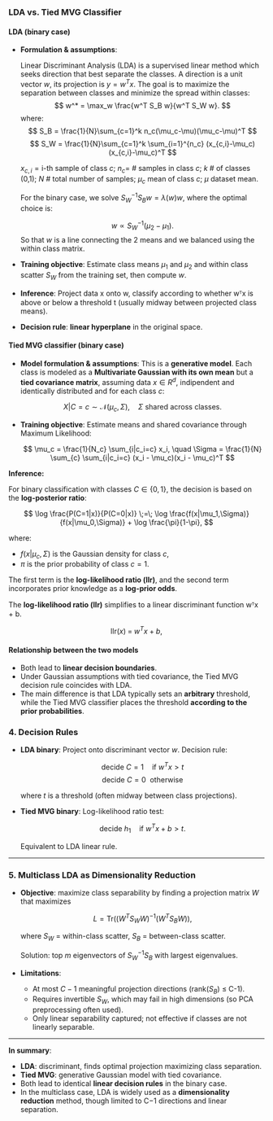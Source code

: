 ### **LDA vs. Tied MVG Classifier**

#### **LDA (binary case)**

* **Formulation & assumptions**:

  Linear Discriminant Analysis (LDA) is a supervised linear method which seeks direction that best separate the classes.
  A direction is a unit vector $w$, its projection is $y=w^Tx$. The goal is to maximize the separation between classes
  and minimize the spread within classes:
  $$
  w^* = \max_w \frac{w^T S_B w}{w^T S_W w}.
  $$
  where:
  $$
  S_B = \frac{1}{N}\sum_{c=1}^k n_c(\mu_c-\mu)(\mu_c-\mu)^T
  $$
  $$
  S_W = \frac{1}{N}\sum_{c=1}^k \sum_{i=1}^{n_c} (x_{c,i}-\mu_c)(x_{c,i}-\mu_c)^T
  $$

  $x_{c,i}=\text{i-th}$ sample of class $c$; $n_c=$ # samples in class $c$; $k$ # of classes (0,1); $N$ # total number
  of samples; $\mu_c$ mean of class $c$; $\mu$ dataset mean.

  For the binary case, we solve $S_W^{-1}S_Bw=\lambda(w)w$, where the optimal choice is:

  $$
  w \propto S_W^{-1} (\mu_2 - \mu_1).
  $$
  So that $w$ is a line connecting the 2 means and we balanced using the within class matrix.
* **Training objective**:
  Estimate class means $\mu_1$ and $\mu_2$ and within class scatter $S_W$ from the training set, then compute $w$.
* **Inference**:
  Project data x onto w, classify according to whether wᵀx is above or below a threshold t (usually midway between
  projected class means).

* **Decision rule**: **linear hyperplane** in the original space.

#### **Tied MVG classifier (binary case)**

* **Model formulation & assumptions**:
  This is a **generative model**. Each class is modeled as a **Multivariate Gaussian with its own mean** but a **tied
  covariance matrix**, assuming data $x \in R^d$, indipendent and identically distributed and for each class $c$:

  $$
  X|C=c \sim \mathcal{N}(\mu_c, \Sigma), \quad \Sigma \text{ shared across classes}.
  $$

* **Training objective**:
  Estimate means and shared covariance through Maximum Likelihood:

  $$
  \mu_c = \frac{1}{N_c} \sum_{i|c_i=c} x_i, \quad
  \Sigma = \frac{1}{N} \sum_{c} \sum_{i|c_i=c} (x_i - \mu_c)(x_i - \mu_c)^T
  $$

**Inference:**

For binary classification with classes $C \in \{0,1\}$, the decision is based on the **log-posterior ratio**:

$$
\log \frac{P(C=1|x)}{P(C=0|x)} \;=\; \log \frac{f(x|\mu_1,\Sigma)}{f(x|\mu_0,\Sigma)} + \log \frac{\pi}{1-\pi},
$$

where:

* $f(x|\mu_c,\Sigma)$ is the Gaussian density for class $c$,
* $\pi$ is the prior probability of class $c=1$.

The first term is the **log-likelihood ratio (llr)**, and the second term incorporates prior knowledge as a **log-prior odds**.

The **log-likelihood ratio (llr)** simplifies to a linear discriminant function wᵀx + b.

$$
\text{llr}(x) \;=\; w^T x + b,
$$

#### **Relationship between the two models**

* Both lead to **linear decision boundaries**.
* Under Gaussian assumptions with tied covariance, the Tied MVG decision rule coincides with LDA.
* The main difference is that LDA typically sets an **arbitrary** threshold, while the Tied MVG classifier places the threshold **according to the prior probabilities**.


### **4. Decision Rules**

* **LDA binary**:
  Project onto discriminant vector $w$.
  Decision rule:

  $$
  \text{decide } C=1 \quad \text{if } w^T x > t 
  $$
  $$
  \text{decide } C=0 \ \ \text{otherwise } 
  $$

  where $t$ is a threshold (often midway between class projections).

* **Tied MVG binary**:
  Log-likelihood ratio test:

  $$
  \text{decide } h_1 \quad \text{if } w^T x + b > t.
  $$

  Equivalent to LDA linear rule.

---

### **5. Multiclass LDA as Dimensionality Reduction**

* **Objective**: maximize class separability by finding a projection matrix $W$ that maximizes

  $$
  L = \text{Tr}((W^T S_W W)^{-1} (W^T S_B W)),
  $$

  where $S_W$ = within-class scatter, $S_B$ = between-class scatter.

  Solution: top *m* eigenvectors of $S_W^{-1}S_B$ with largest eigenvalues.

* **Limitations**:

    * At most $C-1$ meaningful projection directions (rank($S_B$) ≤ C-1).
    * Requires invertible $S_W$, which may fail in high dimensions (so PCA preprocessing often used).
    * Only linear separability captured; not effective if classes are not linearly separable.

---

**In summary**:

* **LDA**: discriminant, finds optimal projection maximizing class separation.
* **Tied MVG**: generative Gaussian model with tied covariance.
* Both lead to identical **linear decision rules** in the binary case.
* In the multiclass case, LDA is widely used as a **dimensionality reduction** method, though limited to C−1 directions
  and linear separation.


